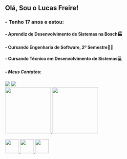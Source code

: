
<h2>Olá, Sou o Lucas Freire!</h2>
<h3>- Tenho 17 anos e estou:</h3>
<h4>- Aprendiz de Desenvolvimento de Sistemas na Bosch🏭</h4>
<h4>- Cursando Engenharia de Software, 2º Semestre👨‍🎓</h4>  
<h4>- Cursando Técnico em Desenvolvimento de Sistemas💻</h4>
<h5>- Meus Contatos: </h5>

<div>        
 <a href= "https://www.linkedin.com/in/lucas-freire-0ba260232/"   target="_blank"><image src="https://img.shields.io/badge/linkedin-%230077B5.svg?style=for-the-badge&logo=linkedin&logoColor=white"></a>
 <a href = "mailto:lucasrodifreire@gmail.com?subject=Olá, Lucas Freire! (from github)"><img src="https://img.shields.io/badge/-Gmail-%23333?style=for-the-badge&logo=gmail&logoColor=white" target="_blank"></a>
</div>
   
<div>
 <a href="https://github.com/LucaFreire">
 <img height="150em" src="https://github-readme-stats.vercel.app/api?username=LucaFreire&theme=blueberry">
 <img height="150em" src="https://github-readme-stats.vercel.app/api/top-langs/?username=LucaFreire&layout=compact&langs_count=168&theme=blueberry"/>
</div>
 
<div style="display: inline_block"><br> 
 <img height="45" img src="https://cdn.jsdelivr.net/gh/devicons/devicon/icons/linux/linux-original.svg" />
 <img height="45" img src="https://cdn.jsdelivr.net/gh/devicons/devicon/icons/python/python-original.svg" />
 <img height="45" img src="https://cdn.jsdelivr.net/gh/devicons/devicon/icons/c/c-original.svg" />      
 
          
</div>
